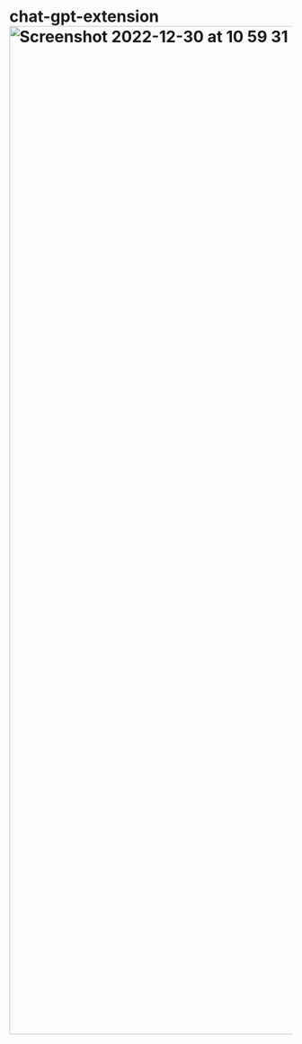 # chat-gpt-extension<img width="1791" alt="Screenshot 2022-12-30 at 10 59 31" src="https://user-images.githubusercontent.com/74303261/210052877-dda8b627-f754-403c-be3f-cbde56ecc4b1.png">
